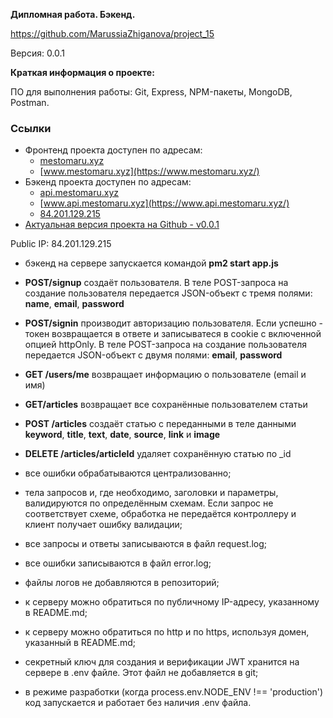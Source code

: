 ﻿**Дипломная работа. Бэкенд.**

https://github.com/MarussiaZhiganova/project_15

Версия: 0.0.1

**Краткая информация о проекте:**

ПО для выполнения работы: Git, Express, NPM-пакеты, MongoDB, Postman.

### Ссылки

-   Фронтенд проекта доступен по адресам:
    -   [mestomaru.xyz](https://mestomaru.xyz/)
    -   [www.mestomaru.xyz](https://www.mestomaru.xyz/)
-   Бэкенд проекта доступен по адресам:
    -   [api.mestomaru.xyz](https://api.mestomaru.xyz/)
    -   [www.api.mestomaru.xyz](https://www.api.mestomaru.xyz/)
    -   [84.201.129.215](http://84.201.129.215/)
-   [Актуальная версия проекта на Github - v0.0.1](https://github.com/MarussiaZhiganova/project_15)

Public IP: 84.201.129.215

  

 - бэкенд на сервере запускается командой **pm2 start app.js**

  

 - **POST/signup** создаёт пользователя. В теле POST-запроса на создание пользователя передается JSON-объект с тремя полями: **name**, **email**, **password**
 - **POST/signin** производит авторизацию пользователя. Если успешно - токен возвращается в ответе и записыватеся в cookie с включенной опцией httpOnly. В теле POST-запроса на создание пользователя передается JSON-объект с двумя полями: **email**, **password**
 - **GET /users/me** возвращает информацию о пользователе (email и имя)
 - **GET/articles** возвращает все сохранённые пользователем статьи
 - **POST /articles** создаёт статью с переданными в теле данными **keyword**, **title**, **text**, **date**, **source**, **link** и **image**
 - **DELETE /articles/articleId** удаляет сохранённую статью по _id

                                                                                               
-   все ошибки обрабатываются централизованно;
-   тела запросов и, где необходимо, заголовки и параметры, валидируются по определённым схемам. Если запрос не соответствует схеме, обработка не передаётся контроллеру и клиент получает ошибку валидации;
-   все запросы и ответы записываются в файл request.log;
-   все ошибки записываются в файл error.log;
-   файлы логов не добавляются в репозиторий;
-   к серверу можно обратиться по публичному IP-адресу, указанному в README.md;
-   к серверу можно обратиться по http и по https, используя домен, указанный в README.md;
-   секретный ключ для создания и верификации JWT хранится на сервере в .env файле. Этот файл не добавляется в git;
-   в режиме разработки (когда process.env.NODE_ENV !== 'production') код запускается и работает без наличия .env файла.

